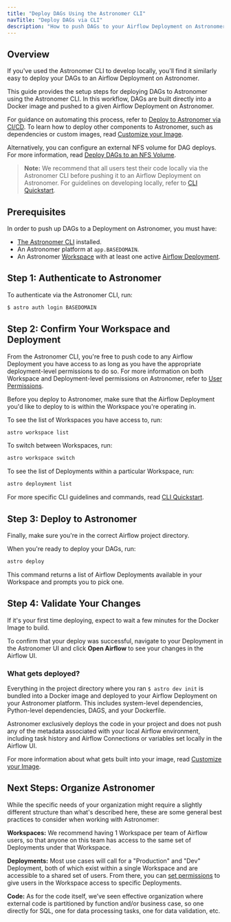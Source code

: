 ```yaml
---
title: "Deploy DAGs Using the Astronomer CLI"
navTitle: "Deploy DAGs via CLI"
description: "How to push DAGs to your Airflow Deployment on Astronomer using the Astronomer CLI."
---
```


## Overview

If you've used the Astronomer CLI to develop locally, you'll find it similarly easy to deploy your DAGs to an Airflow Deployment on Astronomer.

This guide provides the setup steps for deploying DAGs to Astronomer using the Astronomer CLI. In this workflow, DAGs are built directly into a Docker image and pushed to a given Airflow Deployment on Astronomer.

For guidance on automating this process, refer to [Deploy to Astronomer via CI/CD](/docs/enterprise/v0.25/deploy/ci-cd/). To learn how to deploy other components to Astronomer, such as dependencies or custom images, read [Customize your Image](/docs/enterprise/v0.25/develop/customize-image/).

Alternatively, you can configure an external NFS volume for DAG deploys. For more information, read [Deploy DAGs to an NFS Volume](/docs/enterprise/v0.25/manage-astronomer/configure-nfs).

> **Note:** We recommend that all users test their code locally via the Astronomer CLI before pushing it to an Airflow Deployment on Astronomer. For guidelines on developing locally, refer to [CLI Quickstart](/docs/enterprise/v0.25/develop/cli-quickstart/).

## Prerequisites

In order to push up DAGs to a Deployment on Astronomer, you must have:

* [The Astronomer CLI](/docs/enterprise/v0.25/develop/cli-quickstart/) installed.
* An Astronomer platform at `app.BASEDOMAIN`.
* An Astronomer [Workspace](https://www.astronomer.io/docs/enterprise/v0.25/deploy/manage-workspaces) with at least one active [Airflow Deployment](https://www.astronomer.io/docs/enterprise/v0.25/deploy/configure-deployment).

## Step 1: Authenticate to Astronomer

To authenticate via the Astronomer CLI, run:

```sh
$ astro auth login BASEDOMAIN
```

## Step 2: Confirm Your Workspace and Deployment

From the Astronomer CLI, you're free to push code to any Airflow Deployment you have access to as long as you have the appropriate deployment-level permissions to do so. For more information on both Workspace and Deployment-level permissions on Astronomer, refer to [User Permissions](https://www.astronomer.io/docs/enterprise/v0.25/manage-astronomer/workspace-permissions).

Before you deploy to Astronomer, make sure that the Airflow Deployment you'd like to deploy to is within the Workspace you're operating in.

To see the list of Workspaces you have access to, run:

```sh
astro workspace list
```

To switch between Workspaces, run:

```sh
astro workspace switch
```

To see the list of Deployments within a particular Workspace, run:

```sh
astro deployment list
```

For more specific CLI guidelines and commands, read [CLI Quickstart](/docs/enterprise/v0.25/develop/cli-quickstart/).

## Step 3: Deploy to Astronomer

Finally, make sure you're in the correct Airflow project directory.

When you're ready to deploy your DAGs, run:

```sh
astro deploy
```

This command returns a list of Airflow Deployments available in your Workspace and prompts you to pick one.

## Step 4: Validate Your Changes

If it's your first time deploying, expect to wait a few minutes for the Docker Image to build.

To confirm that your deploy was successful, navigate to your Deployment in the Astronomer UI and click **Open Airflow** to see your changes in the Airflow UI.

### What gets deployed?

Everything in the project directory where you ran `$ astro dev init` is bundled into a Docker image and deployed to your Airflow Deployment on your Astronomer platform. This includes system-level dependencies, Python-level dependencies, DAGS, and your Dockerfile.

Astronomer exclusively deploys the code in your project and does not push any of the metadata associated with your local Airflow environment, including task history and Airflow Connections or variables set locally in the Airflow UI.

For more information about what gets built into your image, read [Customize your Image](/docs/enterprise/v0.25/develop/customize-image/).

## Next Steps: Organize Astronomer

While the specific needs of your organization might require a slightly different structure than what's described here, these are some general best practices to consider when working with Astronomer:

**Workspaces:** We recommend having 1 Workspace per team of Airflow users, so that anyone on this team has access to the same set of Deployments under that Workspace.

**Deployments:** Most use cases will call for a "Production" and "Dev" Deployment, both of which exist within a single Workspace and are accessible to a shared set of users. From there, you can [set permissions](https://www.astronomer.io/docs/enterprise/v0.25/manage-astronomer/workspace-permissions) to give users in the Workspace access to specific Deployments.

**Code:** As for the code itself, we’ve seen effective organization where external code is partitioned by function and/or business case, so one directly for SQL, one for data processing tasks, one for data validation, etc.
